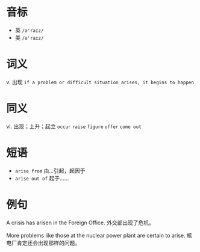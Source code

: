 # 音标

- 英 `/ə'raɪz/`
- 美 `/ə'raɪz/`

# 词义

v. 出现
`if a problem or difficult situation arises, it begins to happen`

# 同义

vi. 出现；上升；起立
`occur` `raise` `figure` `offer` `come out`

# 短语

- `arise from` 由…引起，起因于
- `arise out of` 起于……

# 例句

A crisis has arisen in the Foreign Office.
外交部出现了危机。

More problems like those at the nuclear power plant are certain to arise.
核电厂肯定还会出现那样的问题。


